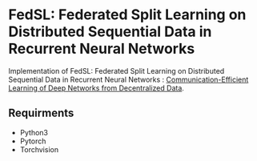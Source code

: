 # FedSL: Federated Split Learning on Distributed Sequential Data in Recurrent Neural Networks

Implementation of FedSL: Federated Split Learning on Distributed Sequential Data in Recurrent Neural Networks : [Communication-Efficient Learning of Deep Networks from Decentralized Data](https://arxiv.org/abs/1602.05629).

## Requirments
* Python3
* Pytorch
* Torchvision
